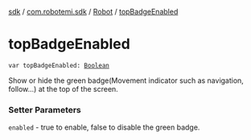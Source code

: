 [sdk](../../index.md) / [com.robotemi.sdk](../index.md) / [Robot](index.md) / [topBadgeEnabled](./top-badge-enabled.md)

# topBadgeEnabled

`var topBadgeEnabled: `[`Boolean`](https://kotlinlang.org/api/latest/jvm/stdlib/kotlin/-boolean/index.html)

Show or hide the green badge(Movement indicator such as navigation, follow...) at the top of the screen.

### Setter Parameters

`enabled` - true to enable, false to disable the green badge.